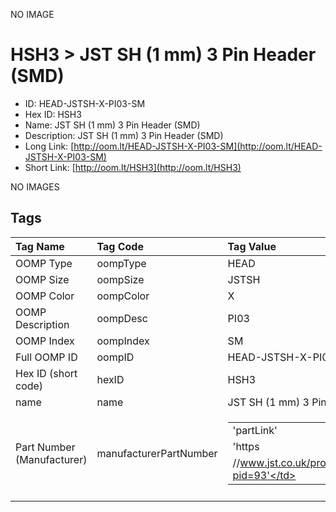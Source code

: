 


  
NO IMAGE  
# HSH3 > JST SH (1 mm) 3 Pin Header (SMD)

- ID: HEAD-JSTSH-X-PI03-SM
- Hex ID: HSH3
- Name: JST SH (1 mm) 3 Pin Header (SMD)
- Description: JST SH (1 mm) 3 Pin Header (SMD)
- Long Link: [http://oom.lt/HEAD-JSTSH-X-PI03-SM](http://oom.lt/HEAD-JSTSH-X-PI03-SM)
- Short Link: [http://oom.lt/HSH3](http://oom.lt/HSH3)
  
NO IMAGES  
## Tags
  

|Tag Name|Tag Code|Tag Value|
| :--- | :--- | :--- |
|OOMP Type|oompType|HEAD|
|OOMP Size|oompSize|JSTSH|
|OOMP Color|oompColor|X|
|OOMP Description|oompDesc|PI03|
|OOMP Index|oompIndex|SM|
|Full OOMP ID|oompID|HEAD-JSTSH-X-PI03-SM|
|Hex ID (short code)|hexID|HSH3|
|name|name|JST SH (1 mm) 3 Pin Header (SMD)|
|Part Number (Manufacturer)|manufacturerPartNumber|<table><tr><td>'partLink'</td></tr><tr><td> 'https</td></tr><tr><td>//www.jst.co.uk/productSeries.php?pid=93'</td></tr></table>|
||||
